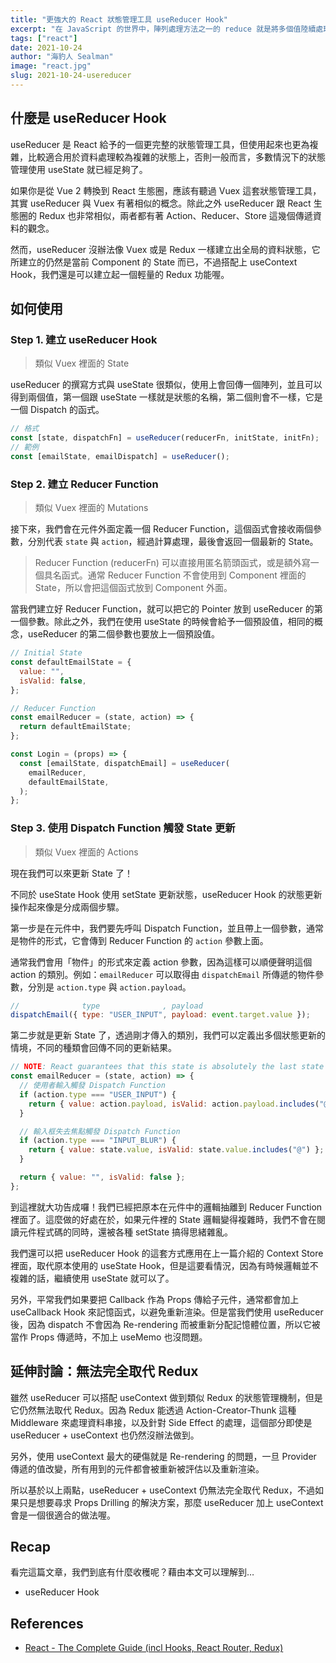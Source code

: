 ```yaml
---
title: "更強大的 React 狀態管理工具 useReducer Hook"
excerpt: "在 JavaScript 的世界中，陣列處理方法之一的 reduce 就是將多個值陸續處理累積後成為新的單一值，而本文要介紹的 useReducer 也有類似的概念，透過這個更強大的狀態管理 Hook，可以將複雜的 State 處理完成後，返回一個單純的值。"
tags: ["react"]
date: 2021-10-24
author: "海豹人 Sealman"
image: "react.jpg"
slug: 2021-10-24-usereducer
---
```


## 什麼是 useReducer Hook

useReducer 是 React 給予的一個更完整的狀態管理工具，但使用起來也更為複雜，比較適合用於資料處理較為複雜的狀態上，否則一般而言，多數情況下的狀態管理使用 useState 就已經足夠了。

如果你是從 Vue 2 轉換到 React 生態圈，應該有聽過 Vuex 這套狀態管理工具，其實 useReducer 與 Vuex 有著相似的概念。除此之外 useReducer 跟 React 生態圈的 Redux 也非常相似，兩者都有著 Action、Reducer、Store 這幾個傳遞資料的觀念。

然而，useReducer 沒辦法像 Vuex 或是 Redux 一樣建立出全局的資料狀態，它所建立的仍然是當前 Component 的 State 而已，不過搭配上 useContext Hook，我們還是可以建立起一個輕量的 Redux 功能喔。

## 如何使用

### Step 1. 建立 useReducer Hook

> 類似 Vuex 裡面的 State

useReducer 的撰寫方式與 useState 很類似，使用上會回傳一個陣列，並且可以得到兩個值，第一個跟 useState 一樣就是狀態的名稱，第二個則會不一樣，它是一個 Dispatch 的函式。

```jsx
// 格式
const [state, dispatchFn] = useReducer(reducerFn, initState, initFn);
// 範例
const [emailState, emailDispatch] = useReducer();
```

### Step 2. 建立 Reducer Function

> 類似 Vuex 裡面的 Mutations

接下來，我們會在元件外面定義一個 Reducer Function，這個函式會接收兩個參數，分別代表 `state` 與 `action`，經過計算處理，最後會返回一個最新的 State。

> Reducer Function (reducerFn) 可以直接用匿名箭頭函式，或是額外寫一個具名函式。通常 Reducer Function 不會使用到 Component 裡面的 State，所以會把這個函式放到 Component 外面。

當我們建立好 Reducer Function，就可以把它的 Pointer 放到 useReducer 的第一個參數。除此之外，我們在使用 useState 的時候會給予一個預設值，相同的概念，useReducer 的第二個參數也要放上一個預設值。

```jsx
// Initial State
const defaultEmailState = {
  value: "",
  isValid: false,
};

// Reducer Function
const emailReducer = (state, action) => {
  return defaultEmailState;
};

const Login = (props) => {
  const [emailState, dispatchEmail] = useReducer(
    emailReducer,
    defaultEmailState,
  );
};
```

### Step 3. 使用 Dispatch Function 觸發 State 更新

> 類似 Vuex 裡面的 Actions

現在我們可以來更新 State 了！

不同於 useState Hook 使用 setState 更新狀態，useReducer Hook 的狀態更新操作起來像是分成兩個步驟。

第一步是在元件中，我們要先呼叫 Dispatch Function，並且帶上一個參數，通常是物件的形式，它會傳到 Reducer Function 的 `action` 參數上面。

通常我們會用「物件」的形式來定義 action 參數，因為這樣可以順便聲明這個 action 的類別。例如：`emailReducer` 可以取得由 `dispatchEmail` 所傳遞的物件參數，分別是 `action.type` 與 `action.payload`。

```jsx
//              type              , payload
dispatchEmail({ type: "USER_INPUT", payload: event.target.value });
```

第二步就是更新 State 了，透過剛才傳入的類別，我們可以定義出多個狀態更新的情境，不同的種類會回傳不同的更新結果。

```jsx
// NOTE: React guarantees that this state is absolutely the last state snapshot
const emailReducer = (state, action) => {
  // 使用者輸入觸發 Dispatch Function
  if (action.type === "USER_INPUT") {
    return { value: action.payload, isValid: action.payload.includes("@") };
  }

  // 輸入框失去焦點觸發 Dispatch Function
  if (action.type === "INPUT_BLUR") {
    return { value: state.value, isValid: state.value.includes("@") };
  }

  return { value: "", isValid: false };
};
```

到這裡就大功告成囉！我們已經把原本在元件中的邏輯抽離到 Reducer Function 裡面了。這麼做的好處在於，如果元件裡的 State 邏輯變得複雜時，我們不會在閱讀元件程式碼的同時，還被各種 setState 搞得思緒雜亂。

我們還可以把 useReducer Hook 的這套方式應用在上一篇介紹的 Context Store 裡面，取代原本使用的 useState Hook，但是這要看情況，因為有時候邏輯並不複雜的話，繼續使用 useState 就可以了。

另外，平常我們如果要把 Callback 作為 Props 傳給子元件，通常都會加上 useCallback Hook 來記憶函式，以避免重新渲染。但是當我們使用 useReducer 後，因為 dispatch 不會因為 Re-rendering 而被重新分配記憶體位置，所以它被當作 Props 傳遞時，不加上 useMemo 也沒問題。

## 延伸討論：無法完全取代 Redux

雖然 useReducer 可以搭配 useContext 做到類似 Redux 的狀態管理機制，但是它仍然無法取代 Redux。因為 Redux 能透過 Action-Creator-Thunk 這種 Middleware 來處理資料串接，以及針對 Side Effect 的處理，這個部分即使是 useReducer + useContext 也仍然沒辦法做到。

另外，使用 useContext 最大的硬傷就是 Re-rendering 的問題，一旦 Provider 傳遞的值改變，所有用到的元件都會被重新被評估以及重新渲染。

所以基於以上兩點，useReducer + useContext 仍無法完全取代 Redux，不過如果只是想要尋求 Props Drilling 的解決方案，那麼 useReducer 加上 useContext 會是一個很適合的做法喔。

## Recap

看完這篇文章，我們到底有什麼收穫呢？藉由本文可以理解到…

- useReducer Hook

## References

- [React - The Complete Guide (incl Hooks, React Router, Redux)](https://www.udemy.com/course/react-the-complete-guide-incl-redux/)

